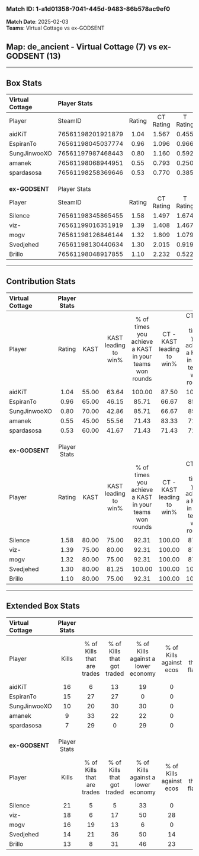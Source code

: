 ### Match ID: 1-a1d01358-7041-445d-9483-86b578ac9ef0  
**Match Date**: 2025-02-03  
**Teams**: Virtual Cottage vs ex-GODSENT  

## **Map**: de_ancient - Virtual Cottage (7) vs ex-GODSENT (13)  
---  

## Box Stats  

| **Virtual Cottage** | Player Stats      |        |           |          |       |       |       |         |        |      |     |
| :- | :- | :-: | :-: | :-: | :-: | :-: | :-: | :-: | :-: | :-: | :-: |
| Player              | SteamID           | Rating | CT Rating | T Rating | KAST  |  ADR  | Kills | Assists | Deaths | K/D  | HS% |
| aidKiT              | 76561198201921879 |  1.04  |   1.567   |  0.455   | 55.00 | 81.6  |  16   |    0    |   14   | 1.14 | 31  |
| EspiranTo           | 76561198045037774 |  0.96  |   1.096   |  0.966   | 65.00 | 71.3  |  15   |    1    |   17   | 0.88 | 60  |
| SungJinwooXO        | 76561197987468443 |  0.80  |   1.160   |  0.592   | 70.00 | 76.0  |  10   |    6    |   18   | 0.56 | 40  |
| amanek              | 76561198068944951 |  0.55  |   0.793   |  0.250   | 45.00 | 56.6  |   9   |    3    |   16   | 0.56 | 44  |
| spardasosa          | 76561198258369646 |  0.53  |   0.770   |  0.385   | 60.00 | 50.0  |   7   |    5    |   17   | 0.41 | 71  |
|                     |                   |        |           |          |       |       |       |         |        |      |     |
|                     |                   |        |           |          |       |       |       |         |        |      |     |
|                     |                   |        |           |          |       |       |       |         |        |      |     |
| **ex-GODSENT**      | Player Stats      |        |           |          |       |       |       |         |        |      |     |
| Player              | SteamID           | Rating | CT Rating | T Rating | KAST  |  ADR  | Kills | Assists | Deaths | K/D  | HS% |
| Silence             | 76561198345865455 |  1.58  |   1.497   |  1.674   | 80.00 | 94.2  |  21   |    3    |   11   | 1.91 |  9  |
| viz-                | 76561199016351919 |  1.39  |   1.408   |  1.467   | 75.00 | 91.1  |  18   |    1    |   11   | 1.64 | 50  |
| mogv                | 76561198126846144 |  1.32  |   1.809   |  1.079   | 80.00 | 73.8  |  16   |    2    |   10   | 1.60 | 81  |
| Svedjehed           | 76561198130440634 |  1.30  |   2.015   |  0.919   | 80.00 | 102.2 |  14   |    8    |   12   | 1.17 | 42  |
| Brillo              | 76561198048917855 |  1.10  |   2.232   |  0.522   | 80.00 | 66.7  |  13   |    5    |   13   | 1.00 | 46  |
---  

## Contribution Stats  

| **Virtual Cottage** | Player Stats |       |                      |                                                        |                           |                                                             |                          |                                                            |
| :- | :-: | :-: | :-: | :-: | :-: | :-: | :-: | :-: |
| Player              |    Rating    | KAST  | KAST leading to win% | % of times you achieve a KAST in your teams won rounds | CT - KAST leading to win% | CT - % of times you achieve a KAST in your teams won rounds | T - KAST leading to win% | T - % of times you achieve a KAST in your teams won rounds |
| aidKiT              |     1.04     | 55.00 |        63.64         |                         100.00                         |           87.50           |                           100.00                            |           0.00           |                            0.00                            |
| EspiranTo           |     0.96     | 65.00 |        46.15         |                         85.71                          |           66.67           |                            85.71                            |           0.00           |                            0.00                            |
| SungJinwooXO        |     0.80     | 70.00 |        42.86         |                         85.71                          |           66.67           |                            85.71                            |           0.00           |                            0.00                            |
| amanek              |     0.55     | 45.00 |        55.56         |                         71.43                          |           83.33           |                            71.43                            |           0.00           |                            0.00                            |
| spardasosa          |     0.53     | 60.00 |        41.67         |                         71.43                          |           71.43           |                            71.43                            |           0.00           |                            0.00                            |
|                     |              |       |                      |                                                        |                           |                                                             |                          |                                                            |
|                     |              |       |                      |                                                        |                           |                                                             |                          |                                                            |
|                     |              |       |                      |                                                        |                           |                                                             |                          |                                                            |
| **ex-GODSENT**      | Player Stats |       |                      |                                                        |                           |                                                             |                          |                                                            |
| Player              |    Rating    | KAST  | KAST leading to win% | % of times you achieve a KAST in your teams won rounds | CT - KAST leading to win% | CT - % of times you achieve a KAST in your teams won rounds | T - KAST leading to win% | T - % of times you achieve a KAST in your teams won rounds |
| Silence             |     1.58     | 80.00 |        75.00         |                         92.31                          |          100.00           |                            87.50                            |          55.56           |                           100.00                           |
| viz-                |     1.39     | 75.00 |        80.00         |                         92.31                          |          100.00           |                            87.50                            |          62.50           |                           100.00                           |
| mogv                |     1.32     | 80.00 |        75.00         |                         92.31                          |          100.00           |                            87.50                            |          55.56           |                           100.00                           |
| Svedjehed           |     1.30     | 80.00 |        81.25         |                         100.00                         |          100.00           |                           100.00                            |          62.50           |                           100.00                           |
| Brillo              |     1.10     | 80.00 |        75.00         |                         92.31                          |          100.00           |                           100.00                            |          50.00           |                           80.00                            |
---  

## Extended Box Stats  

| **Virtual Cottage** | Player Stats |                            |                            |                                    |                         |                              |                                 |        |                             |                                     |                          |                               |                            |
| :- | :-: | :-: | :-: | :-: | :-: | :-: | :-: | :-: | :-: | :-: | :-: | :-: | :-: |
| Player              |    Kills     | % of Kills that are trades | % of Kills that got traded | % of Kills against a lower economy | % of Kills against ecos | % of Kills that are flawless | % of Kills that are close duels | Deaths | % of Deaths that get traded | % of Deaths against a lower economy | % of Deaths against ecos | % of Deaths that are flawless | % of Deaths that are close |
| aidKiT              |      16      |             6              |             13             |                 19                 |            0            |              75              |               13                |   14   |             21              |                  7                  |            0             |              86               |             14             |
| EspiranTo           |      15      |             27             |             27             |                 0                  |            0            |              47              |               13                |   17   |             18              |                  0                  |            0             |              82               |             6              |
| SungJinwooXO        |      10      |             20             |             30             |                 30                 |            0            |              50              |                0                |   18   |             28              |                  0                  |            0             |              39               |             22             |
| amanek              |      9       |             33             |             22             |                 22                 |            0            |              78              |                0                |   16   |              6              |                  6                  |            0             |              56               |             6              |
| spardasosa          |      7       |             29             |             0              |                 29                 |            0            |              86              |                0                |   17   |             18              |                  0                  |            0             |              53               |             6              |
|                     |              |                            |                            |                                    |                         |                              |                                 |        |                             |                                     |                          |                               |                            |
|                     |              |                            |                            |                                    |                         |                              |                                 |        |                             |                                     |                          |                               |                            |
|                     |              |                            |                            |                                    |                         |                              |                                 |        |                             |                                     |                          |                               |                            |
| **ex-GODSENT**      | Player Stats |                            |                            |                                    |                         |                              |                                 |        |                             |                                     |                          |                               |                            |
| Player              |    Kills     | % of Kills that are trades | % of Kills that got traded | % of Kills against a lower economy | % of Kills against ecos | % of Kills that are flawless | % of Kills that are close duels | Deaths | % of Deaths that get traded | % of Deaths against a lower economy | % of Deaths against ecos | % of Deaths that are flawless | % of Deaths that are close |
| Silence             |      21      |             5              |             5              |                 33                 |            0            |              76              |                5                |   11   |              9              |                 18                  |            0             |              64               |             9              |
| viz-                |      18      |             6              |             17             |                 50                 |           28            |              67              |               11                |   11   |             18              |                 18                  |            0             |              64               |             9              |
| mogv                |      16      |             19             |             13             |                 6                  |            0            |              56              |               13                |   10   |             20              |                 10                  |            0             |              90               |             0              |
| Svedjehed           |      14      |             21             |             36             |                 50                 |           14            |              57              |               14                |   12   |             17              |                 17                  |            8             |              42               |             17             |
| Brillo              |      13      |             8              |             31             |                 46                 |           23            |              46              |               15                |   13   |             31              |                 23                  |            8             |              69               |             0              |
